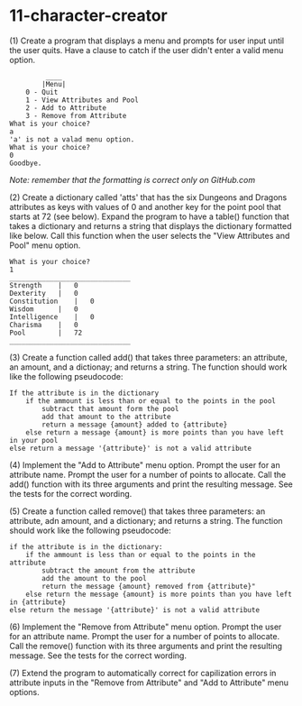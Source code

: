 # 11-character-creator

(1) Create a program that displays a menu and prompts for user input until the user quits. Have a clause to catch if the user didn't enter a valid menu option.
```
	 	 ____
		|Menu|
	0 - Quit
	1 - View Attributes and Pool
	2 - Add to Attribute
	3 - Remove from Attribute
What is your choice?
a
'a' is not a valad menu option.
What is your choice?
0
Goodbye.
```
*Note: remember that the formatting is correct only on GitHub.com*


(2) Create a dictionary called 'atts' that has the six Dungeons and Dragons attributes as keys with values of 0 and another key for the point pool that starts at 72 (see below). Expand the program to have a table() function that takes a dictionary and returns a string that displays the dictionary formatted like below. Call this function when the user selects the "View Attributes and Pool" menu option.
```
What is your choice?
1
______________________________
Strength	|	0
Dexterity	|	0
Constitution	|	0
Wisdom		|	0
Intelligence	|	0
Charisma	|	0
Pool		|	72
______________________________
```
(3) Create a function called add() that takes three parameters: an attribute, an amount, and a dictionay; and returns a string. The function should work like the following pseudocode:
```
If the attribute is in the dictionary
	if the ammount is less than or equal to the points in the pool
		subtract that amount form the pool
		add that amount to the attribute
		return a message {amount} added to {attribute}
	else return a message {amount} is more points than you have left in your pool
else return a message '{attribute}' is not a valid attribute
```
(4) Implement the "Add to Attribute" menu option. Prompt the user for an attribute name. Prompt the user for a number of points to allocate. Call the add() function with its three arguments and print the resulting message. See the tests for the correct wording.


(5) Create a function called remove() that takes three parameters: an attribute, adn amount, and a dictionary; and returns a string. The function should work like the following pseudocode:
```
if the attribute is in the dictionary:
	if the ammount is less than or equal to the points in the attribute
		subtract the amount from the attribute
		add the amount to the pool
		return the message {amount} removed from {attribute}"
	else return the message {amount} is more points than you have left in {attribute}
else return the message '{attribute}' is not a valid attribute
```
(6) Implement the "Remove from Attribute" menu option. Prompt the user for an attribute name. Prompt the user for a number of points to allocate. Call the remove() function with its three arguments and print the resulting message. See the tests for the correct wording.


(7) Extend the program to automatically correct for capilization errors in attribute inputs in the "Remove from Attribute" and "Add to Attribute" menu options. 
